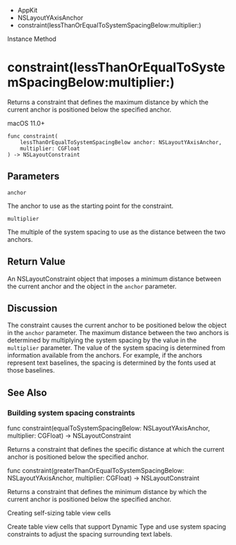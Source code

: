 

- AppKit
- NSLayoutYAxisAnchor
-  constraint(lessThanOrEqualToSystemSpacingBelow:multiplier:) 

Instance Method

# constraint(lessThanOrEqualToSystemSpacingBelow:multiplier:)

Returns a constraint that defines the maximum distance by which the current anchor is positioned below the specified anchor.

macOS 11.0+

``` source
func constraint(
    lessThanOrEqualToSystemSpacingBelow anchor: NSLayoutYAxisAnchor,
    multiplier: CGFloat
) -> NSLayoutConstraint
```

## Parameters 

`anchor`  

The anchor to use as the starting point for the constraint.

`multiplier`  

The multiple of the system spacing to use as the distance between the two anchors.

## Return Value

An NSLayoutConstraint object that imposes a minimum distance between the current anchor and the object in the `anchor` parameter.

## Discussion

The constraint causes the current anchor to be positioned below the object in the `anchor` parameter. The maximum distance between the two anchors is determined by multiplying the system spacing by the value in the `multiplier` parameter. The value of the system spacing is determined from information available from the anchors. For example, if the anchors represent text baselines, the spacing is determined by the fonts used at those baselines.

## See Also

### Building system spacing constraints

func constraint(equalToSystemSpacingBelow: NSLayoutYAxisAnchor, multiplier: CGFloat) -> NSLayoutConstraint

Returns a constraint that defines the specific distance at which the current anchor is positioned below the specified anchor.

func constraint(greaterThanOrEqualToSystemSpacingBelow: NSLayoutYAxisAnchor, multiplier: CGFloat) -> NSLayoutConstraint

Returns a constraint that defines the minimum distance by which the current anchor is positioned below the specified anchor.

Creating self-sizing table view cells

Create table view cells that support Dynamic Type and use system spacing constraints to adjust the spacing surrounding text labels.

